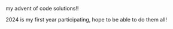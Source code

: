 my advent of code solutions!!

2024 is my first year participating, hope to be able to do them all!
